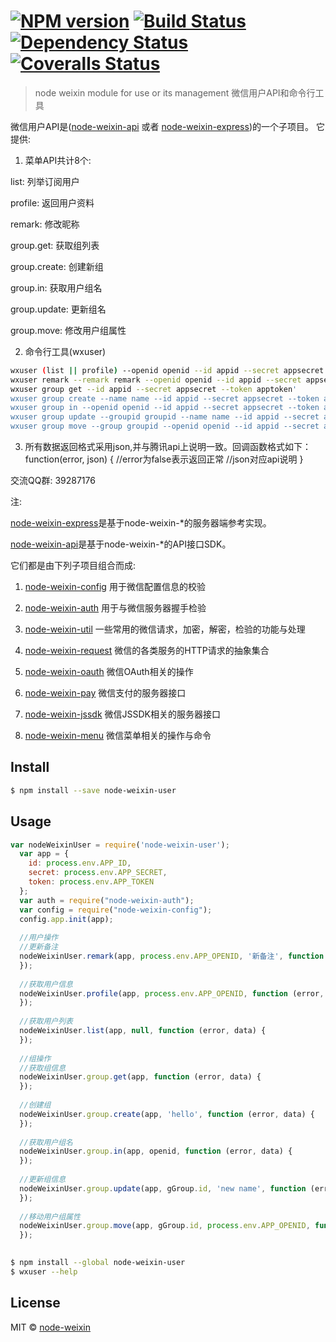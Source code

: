 #  [![NPM version][npm-image]][npm-url] [![Build Status][travis-image]][travis-url] [![Dependency Status][daviddm-image]][daviddm-url]  [![Coveralls Status][coveralls-image]][coveralls-url]

> node weixin module for use or its management
微信用户API和命令行工具

微信用户API是([node-weixin-api](https://github.com/node-weixin/node-weixin-api) 或者 [node-weixin-express](https://github.com/node-weixin/node-weixin-express))的一个子项目。
它提供:

1. 菜单API共计8个:

  list: 列举订阅用户
  
  profile: 返回用户资料
  
  remark: 修改昵称
  
  group.get:  获取组列表
  
  group.create: 创建新组
  
  group.in: 获取用户组名
  
  group.update: 更新组名
  
  group.move: 修改用户组属性
  

2. 命令行工具(wxuser)

```sh
wxuser (list || profile) --openid openid --id appid --secret appsecret --token apptoken
wxuser remark --remark remark --openid openid --id appid --secret appsecret --token apptoken
wxuser group get --id appid --secret appsecret --token apptoken'
wxuser group create --name name --id appid --secret appsecret --token apptoken
wxuser group in --openid openid --id appid --secret appsecret --token apptoken
wxuser group update --groupid groupid --name name --id appid --secret appsecret --token apptoken
wxuser group move --group groupid --openid openid --id appid --secret appsecret --token apptoken
```

3. 所有数据返回格式采用json,并与腾讯api上说明一致。回调函数格式如下：
    function(error, json) {
    //error为false表示返回正常
    //json对应api说明
    }
    

交流QQ群: 39287176

注:

 [node-weixin-express](https://github.com/node-weixin/node-weixin-express)是基于node-weixin-*的服务器端参考实现。

 [node-weixin-api](https://github.com/node-weixin/node-weixin-api)是基于node-weixin-*的API接口SDK。

 它们都是由下列子项目组合而成:

 1. [node-weixin-config](https://github.com/node-weixin/node-weixin-config)
    用于微信配置信息的校验

 2. [node-weixin-auth](https://github.com/node-weixin/node-weixin-auth)
    用于与微信服务器握手检验

 3. [node-weixin-util](https://github.com/node-weixin/node-weixin-util)
    一些常用的微信请求，加密，解密，检验的功能与处理

 4. [node-weixin-request](https://github.com/node-weixin/node-weixin-request)
    微信的各类服务的HTTP请求的抽象集合

 5. [node-weixin-oauth](https://github.com/node-weixin/node-weixin-oauth)
    微信OAuth相关的操作

 6. [node-weixin-pay](https://github.com/node-weixin/node-weixin-pay)
    微信支付的服务器接口

 7. [node-weixin-jssdk](https://github.com/node-weixin/node-weixin-jssdk)
    微信JSSDK相关的服务器接口

 8. [node-weixin-menu](https://github.com/node-weixin/node-weixin-menu)
    微信菜单相关的操作与命令

## Install

```sh
$ npm install --save node-weixin-user
```

## Usage

```js
var nodeWeixinUser = require('node-weixin-user');
  var app = {
    id: process.env.APP_ID,
    secret: process.env.APP_SECRET,
    token: process.env.APP_TOKEN
  };
  var auth = require("node-weixin-auth");
  var config = require("node-weixin-config");
  config.app.init(app);
  
  //用户操作
  //更新备注
  nodeWeixinUser.remark(app, process.env.APP_OPENID, '新备注', function (error, data) {
  });
  
  //获取用户信息
  nodeWeixinUser.profile(app, process.env.APP_OPENID, function (error, data) {
  });
  
  //获取用户列表
  nodeWeixinUser.list(app, null, function (error, data) {
  });
  
  //组操作
  //获取组信息
  nodeWeixinUser.group.get(app, function (error, data) {
  });
  
  //创建组
  nodeWeixinUser.group.create(app, 'hello', function (error, data) {
  });
  
  //获取用户组名
  nodeWeixinUser.group.in(app, openid, function (error, data) {
  });
  
  //更新组信息
  nodeWeixinUser.group.update(app, gGroup.id, 'new name', function (error, data) {
  });
      
  //移动用户组属性
  nodeWeixinUser.group.move(app, gGroup.id, process.env.APP_OPENID, function (error, data) {
  });
      
```

```sh
$ npm install --global node-weixin-user
$ wxuser --help
```


## License

MIT © [node-weixin](www.node-weixin.com)


[npm-image]: https://badge.fury.io/js/node-weixin-user.svg
[npm-url]: https://npmjs.org/package/node-weixin-user
[travis-image]: https://travis-ci.org/node-weixin/node-weixin-user.svg?branch=master
[travis-url]: https://travis-ci.org/node-weixin/node-weixin-user
[daviddm-image]: https://david-dm.org/node-weixin/node-weixin-user.svg?theme=shields.io
[daviddm-url]: https://david-dm.org/node-weixin/node-weixin-user
[coveralls-image]: https://coveralls.io/repos/node-weixin/node-weixin-user/badge.svg?branch=master&service=github
[coveralls-url]: https://coveralls.io/github/node-weixin/node-weixin-user?branch=master
